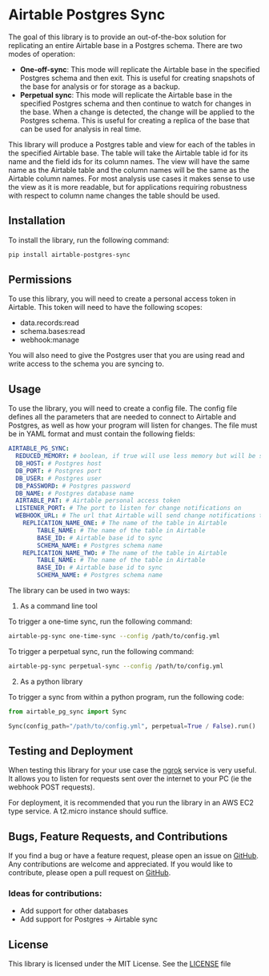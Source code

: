 # Airtable Postgres Sync

The goal of this library is to provide an out-of-the-box solution for replicating
an entire Airtable base in a Postgres schema. There are two modes of operation:

- **One-off-sync**: This mode will replicate the Airtable base in the specified Postgres schema
  and then exit. This is useful for creating snapshots of the base for analysis or for storage as a backup.
- **Perpetual sync**: This mode will replicate the Airtable base in the specified Postgres schema
  and then continue to watch for changes in the base. When a change is detected, the
  change will be applied to the Postgres schema. This is useful for creating a
  replica of the base that can be used for analysis in real time.


This library will produce a Postgres table and view for each of the tables in the specified Airtable base.
The table will take the Airtable table id for its name and the field ids for its column names. The view will have the 
same name as the Airtable table and the column names will be the same as the Airtable column names.
For most analysis use cases it makes sense to use the view as it is more readable, but for applications requiring 
robustness with respect to column name changes the table should be used.


## Installation

To install the library, run the following command:

```bash
pip install airtable-postgres-sync
```

## Permissions

To use this library, you will need to create a personal access token in Airtable. This
token will need to have the following scopes:

- data.records:read
- schema.bases:read
- webhook:manage

You will also need to give the Postgres user that you are using read and write access to the schema
you are syncing to.

## Usage

To use the library, you will need to create a config file. The config file defines
all the parameters that are needed to connect to Airtable and Postgres, as well as how
your program will listen for changes. The file must be in YAML format and must contain
the following fields:

```yaml
AIRTABLE_PG_SYNC:
  REDUCED_MEMORY: # boolean, if true will use less memory but will be slower when initially syncing tables
  DB_HOST: # Postgres host
  DB_PORT: # Postgres port
  DB_USER: # Postgres user
  DB_PASSWORD: # Postgres password
  DB_NAME: # Postgres database name
  AIRTABLE_PAT: # Airtable personal access token
  LISTENER_PORT: # The port to listen for change notifications on
  WEBHOOK_URL: # The url that Airtable will send change notifications to
    REPLICATION_NAME_ONE: # The name of the table in Airtable
        TABLE_NAME: # The name of the table in Airtable
        BASE_ID: # Airtable base id to sync
        SCHEMA_NAME: # Postgres schema name
    REPLICATION_NAME_TWO: # The name of the table in Airtable
        TABLE_NAME: # The name of the table in Airtable
        BASE_ID: # Airtable base id to sync
        SCHEMA_NAME: # Postgres schema name
```

The library can be used in two ways:

1. As a command line tool

To trigger a one-time sync, run the following command:

```bash
airtable-pg-sync one-time-sync --config /path/to/config.yml
```

To trigger a perpetual sync, run the following command:

```bash
airtable-pg-sync perpetual-sync --config /path/to/config.yml
```

2. As a python library

To trigger a sync from within a python program, run the following code:

```python
from airtable_pg_sync import Sync

Sync(config_path="/path/to/config.yml", perpetual=True / False).run()
```


## Testing and Deployment

When testing this library for your use case the [ngrok](https://ngrok.com/) service is very useful. It allows you to listen 
for requests sent over the internet to your PC (ie the webhook POST requests).

For deployment, it is recommended that you run the library in an AWS EC2 type service. A t2.micro instance should suffice.

## Bugs, Feature Requests, and Contributions

If you find a bug or have a feature request, please open an issue
on [GitHub](https://github.com/benurwin/airtable_pg_sync/issues).
Any contributions are welcome and appreciated. If you would like to
contribute, please open a pull request on [GitHub](https://github.com/benurwin/airtable_pg_sync/pulls).

### Ideas for contributions:

- Add support for other databases
- Add support for Postgres -> Airtable sync

## License

This library is licensed under the MIT License. See the
[LICENSE](https://github.com/benurwin/airtable_pg_sync/blob/main/LICENSE) file
